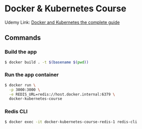# Docker & Kubernetes Course

Udemy Link: [Docker and Kubernetes the complete guide](https://udemy.com/course/docker-and-kubernetes-the-complete-guide)

## Commands

### Build the app

```bash
$ docker build . -t $(basename $(pwd))
```

### Run the app container

```bash
$ docker run \
  -p 3000:3000 \
  -e REDIS_URL=redis://host.docker.internal:6379 \
  docker-kubernetes-course
```

### Redis CLI

```bash
$ docker exec -it docker-kubernetes-course-redis-1 redis-cli
```

